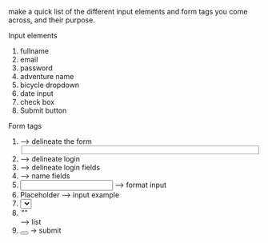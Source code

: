 make a quick list of the different input elements and form tags you come across, and their purpose.

Input elements
1. fullname
2. email
3. password
4. adventure name
5. bicycle dropdown
6. date input
7. check box
8. Submit button

Form tags
1. <form></form> --> delineate the form
2. <fieldset></fieldset> --> delineate login
3. <div></div> --> delineate login fields
4. <label></label> --> name fields
5. <input type="" name=""> --> format input
6. Placeholder --> input example
7. <select name=""> --> drop down
8. <option value="">""</option> --> list
9. <button type="submit"></button> -> submit
